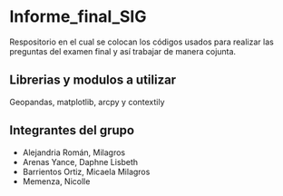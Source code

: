 # Informe_final_SIG
Respositorio en el cual se colocan los códigos usados para realizar las preguntas del examen final y así trabajar de manera cojunta.
## Librerias y modulos a utilizar
Geopandas, matplotlib, arcpy y contextily
## Integrantes del grupo
- Alejandria Román, Milagros
- Arenas Yance, Daphne Lisbeth
- Barrientos Ortiz, Micaela Milagros
- Memenza, Nicolle 